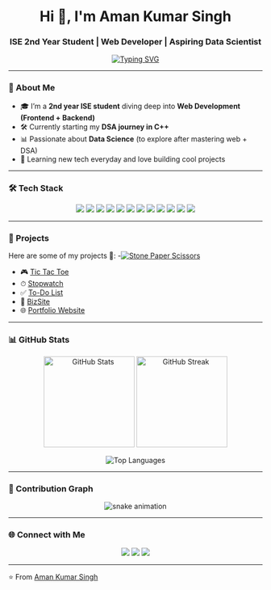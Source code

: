 <h1 align="center">Hi 👋, I'm Aman Kumar Singh</h1>
<h3 align="center">ISE 2nd Year Student | Web Developer | Aspiring Data Scientist</h3>


<p align="center">
  <a href="https://git.io/typing-svg">
    <img src="https://readme-typing-svg.herokuapp.com?font=Fira+Code&weight=500&size=22&pause=1000&color=00F7FF&center=true&vCenter=true&width=500&lines=Full-Stack+Web+Developer;DSA+%26+C%2B%2B+Enthusiast;Aspiring+Data+Scientist;Passionate+about+Building+Projects" alt="Typing SVG" />
  </a>
</p>

---

### 🚀 About Me
- 🎓 I’m a **2nd year ISE student** diving deep into **Web Development (Frontend + Backend)**  
- 🛠️ Currently starting my **DSA journey in C++**  
- 📊 Passionate about **Data Science** (to explore after mastering web + DSA)  
- 🌱 Learning new tech everyday and love building cool projects  

---

### 🛠 Tech Stack
<p align="center">
  <!-- Languages -->
  <img src="https://img.shields.io/badge/C-00599C?style=for-the-badge&logo=c&logoColor=white"/>
  <img src="https://img.shields.io/badge/C++-00599C?style=for-the-badge&logo=c%2B%2B&logoColor=white"/>
  <img src="https://img.shields.io/badge/HTML5-E34F26?style=for-the-badge&logo=html5&logoColor=white"/>
  <img src="https://img.shields.io/badge/CSS3-1572B6?style=for-the-badge&logo=css3&logoColor=white"/>
  <img src="https://img.shields.io/badge/JavaScript-F7DF1E?style=for-the-badge&logo=javascript&logoColor=black"/>
  <img src="https://img.shields.io/badge/React-20232A?style=for-the-badge&logo=react&logoColor=61DAFB"/>
  <img src="https://img.shields.io/badge/TailwindCSS-38B2AC?style=for-the-badge&logo=tailwind-css&logoColor=white"/>
  <img src="https://img.shields.io/badge/Node.js-339933?style=for-the-badge&logo=nodedotjs&logoColor=white"/>
  <img src="https://img.shields.io/badge/Express.js-000000?style=for-the-badge&logo=express&logoColor=white"/>
  <img src="https://img.shields.io/badge/MongoDB-4EA94B?style=for-the-badge&logo=mongodb&logoColor=white"/>
  <img src="https://img.shields.io/badge/Firebase-FFCA28?style=for-the-badge&logo=firebase&logoColor=black"/>
  <img src="https://img.shields.io/badge/Arduino-00979D?style=for-the-badge&logo=arduino&logoColor=white"/>
</p>

---

### 📂 Projects
Here are some of my projects 🚀:
-[![Stone Paper Scissors](https://img.shields.io/badge/Stone%20Paper%20Scissors-%2300C853.svg?style=for-the-badge)](https://stone-paper-scissors-drab.vercel.app/)
- 🎮 [Tic Tac Toe](https://tic-tac-toe-alpha-tawny-74.vercel.app/)
- ⏱ [Stopwatch](https://stop-watch-one-pi.vercel.app/)
- ✅ [To-Do List](https://to-do-list-app-five-jet.vercel.app/)
- 🏢 [BizSite](https://bizsite-snowy.vercel.app/)
- 🌐 [Portfolio Website](https://aman-singhdev.vercel.app/)

---

### 📊 GitHub Stats
<p align="center">
  <img src="https://github-readme-stats.vercel.app/api?username=AmanSingh007coder&show_icons=true&theme=tokyonight" alt="GitHub Stats" height="180"/>
  <img src="https://github-readme-streak-stats.herokuapp.com/?user=AmanSingh007coder&theme=tokyonight" alt="GitHub Streak" height="180"/>
</p>

<p align="center">
  <img src="https://github-readme-stats.vercel.app/api/top-langs/?username=AmanSingh007coder&layout=compact&theme=tokyonight" alt="Top Languages"/>
</p>

---

### 🐍 Contribution Graph
<p align="center">
  <img src="https://github.com/AmanSingh007coder/AmanSingh007coder/blob/output/github-contribution-grid-snake.svg" alt="snake animation" />
</p>

---

### 🌐 Connect with Me
<p align="center">
  <a href="https://www.linkedin.com/in/aman-kumar-singh-be/"><img src="https://img.shields.io/badge/LinkedIn-0A66C2?style=for-the-badge&logo=linkedin&logoColor=white"/></a>
  <a href="https://aman-singhdev.vercel.app/"><img src="https://img.shields.io/badge/Portfolio-000000?style=for-the-badge&logo=vercel&logoColor=white"/></a>
  <a href="mailto:amansinghrajput9005@gmail.com"><img src="https://img.shields.io/badge/Email-D14836?style=for-the-badge&logo=gmail&logoColor=white"/></a>
</p>

---

⭐️ From [Aman Kumar Singh](https://github.com/AmanSingh007coder)

